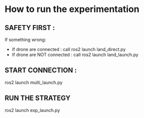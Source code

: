 # How to run the experimentation

## SAFETY FIRST : 

If something wrong:
* If drone are connected : call ros2 launch land_direct.py 
* If drone are NOT connected : call ros2 launch land_launch.py 

## START CONNECTION : 

ros2 launch multi_launch.py 

## RUN THE STRATEGY 

ros2 launch exp_launch.py 